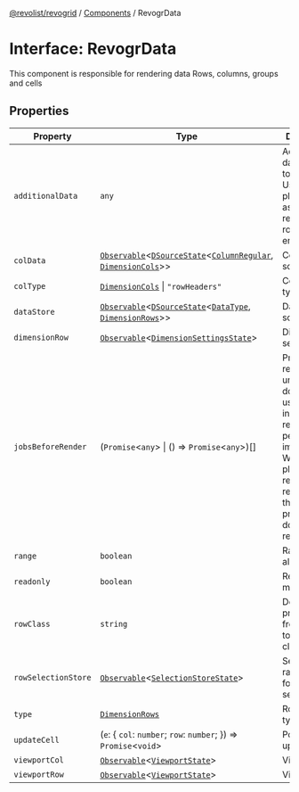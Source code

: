 [@revolist/revogrid](README.md) / [Components](Namespace.Components.md) / RevogrData

# Interface: RevogrData

This component is responsible for rendering data
Rows, columns, groups and cells

## Properties

| Property | Type | Description | Defined in |
| ------ | ------ | ------ | ------ |
| `additionalData` | `any` | Additional data to pass to renderer Used in plugins such as vue or react to pass root app entity to cells | [src/components.d.ts:316](https://github.com/revolist/revogrid/blob/d396742969a06bfcb70f8e511e9e4fd6e640c7e3/src/components.d.ts#L316) |
| `colData` | [`Observable`](TypeAlias.Observable.md)\<[`DSourceState`](TypeAlias.DSourceState.md)\<[`ColumnRegular`](Interface.ColumnRegular.md), [`DimensionCols`](TypeAlias.DimensionCols.md)\>\> | Column source | [src/components.d.ts:320](https://github.com/revolist/revogrid/blob/d396742969a06bfcb70f8e511e9e4fd6e640c7e3/src/components.d.ts#L320) |
| `colType` | [`DimensionCols`](TypeAlias.DimensionCols.md) \| `"rowHeaders"` | Column data type | [src/components.d.ts:324](https://github.com/revolist/revogrid/blob/d396742969a06bfcb70f8e511e9e4fd6e640c7e3/src/components.d.ts#L324) |
| `dataStore` | [`Observable`](TypeAlias.Observable.md)\<[`DSourceState`](TypeAlias.DSourceState.md)\<[`DataType`](TypeAlias.DataType.md), [`DimensionRows`](TypeAlias.DimensionRows.md)\>\> | Data rows source | [src/components.d.ts:328](https://github.com/revolist/revogrid/blob/d396742969a06bfcb70f8e511e9e4fd6e640c7e3/src/components.d.ts#L328) |
| `dimensionRow` | [`Observable`](TypeAlias.Observable.md)\<[`DimensionSettingsState`](Interface.DimensionSettingsState.md)\> | Dimension settings Y | [src/components.d.ts:332](https://github.com/revolist/revogrid/blob/d396742969a06bfcb70f8e511e9e4fd6e640c7e3/src/components.d.ts#L332) |
| `jobsBeforeRender` | (`Promise`\<`any`\> \| () => `Promise`\<`any`\>)[] | Prevent rendering until job is done. Can be used for initial rendering performance improvement. When several plugins require initial rendering this will prevent double initial rendering. | [src/components.d.ts:336](https://github.com/revolist/revogrid/blob/d396742969a06bfcb70f8e511e9e4fd6e640c7e3/src/components.d.ts#L336) |
| `range` | `boolean` | Range allowed | [src/components.d.ts:340](https://github.com/revolist/revogrid/blob/d396742969a06bfcb70f8e511e9e4fd6e640c7e3/src/components.d.ts#L340) |
| `readonly` | `boolean` | Readonly mode | [src/components.d.ts:344](https://github.com/revolist/revogrid/blob/d396742969a06bfcb70f8e511e9e4fd6e640c7e3/src/components.d.ts#L344) |
| `rowClass` | `string` | Defines property from which to read row class | [src/components.d.ts:348](https://github.com/revolist/revogrid/blob/d396742969a06bfcb70f8e511e9e4fd6e640c7e3/src/components.d.ts#L348) |
| `rowSelectionStore` | [`Observable`](TypeAlias.Observable.md)\<[`SelectionStoreState`](TypeAlias.SelectionStoreState.md)\> | Selection, range, focus for row selection | [src/components.d.ts:352](https://github.com/revolist/revogrid/blob/d396742969a06bfcb70f8e511e9e4fd6e640c7e3/src/components.d.ts#L352) |
| `type` | [`DimensionRows`](TypeAlias.DimensionRows.md) | Row data type | [src/components.d.ts:356](https://github.com/revolist/revogrid/blob/d396742969a06bfcb70f8e511e9e4fd6e640c7e3/src/components.d.ts#L356) |
| `updateCell` | (`e`: \{ `col`: `number`; `row`: `number`; \}) => `Promise`\<`void`\> | Pointed cell update. | [src/components.d.ts:360](https://github.com/revolist/revogrid/blob/d396742969a06bfcb70f8e511e9e4fd6e640c7e3/src/components.d.ts#L360) |
| `viewportCol` | [`Observable`](TypeAlias.Observable.md)\<[`ViewportState`](Interface.ViewportState.md)\> | Viewport X | [src/components.d.ts:364](https://github.com/revolist/revogrid/blob/d396742969a06bfcb70f8e511e9e4fd6e640c7e3/src/components.d.ts#L364) |
| `viewportRow` | [`Observable`](TypeAlias.Observable.md)\<[`ViewportState`](Interface.ViewportState.md)\> | Viewport Y | [src/components.d.ts:368](https://github.com/revolist/revogrid/blob/d396742969a06bfcb70f8e511e9e4fd6e640c7e3/src/components.d.ts#L368) |
